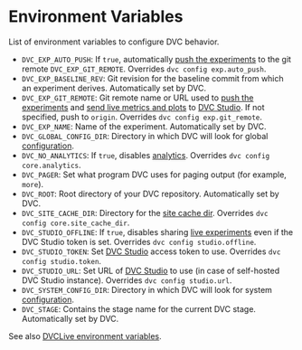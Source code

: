 # Environment Variables

List of environment variables to configure DVC behavior.

- `DVC_EXP_AUTO_PUSH`: If `true`, automatically [push the experiments] to the
  git remote `DVC_EXP_GIT_REMOTE`. Overrides `dvc config exp.auto_push`.
- `DVC_EXP_BASELINE_REV`: Git revision for the baseline commit from which an
  <abbr>experiment</abbr> derives. Automatically set by DVC.
- `DVC_EXP_GIT_REMOTE`: Git remote name or URL used to [push the experiments]
  and [send live metrics and plots] to [DVC Studio]. If not specified, push to `origin`.
  Overrides `dvc config exp.git_remote`.
- `DVC_EXP_NAME`: Name of the <abbr>experiment</abbr>. Automatically set by DVC.
- `DVC_GLOBAL_CONFIG_DIR`: Directory in which DVC will look for global
  [configuration](/doc/user-guide/project-structure/configuration).
- `DVC_NO_ANALYTICS`: If `true`, disables
  [analytics](/doc/user-guide/analytics). Overrides `dvc config core.analytics`.
- `DVC_PAGER`: Set what program DVC uses for paging output (for example,
  `more`).
- `DVC_ROOT`: Root directory of your <abbr>DVC repository</abbr>. Automatically
  set by DVC.
- `DVC_SITE_CACHE_DIR`: Directory for the
  [site cache dir](/doc/user-guide/project-structure/internal-files#site-cache-dir).
  Overrides `dvc config core.site_cache_dir`.
- `DVC_STUDIO_OFFLINE`: If `true`, disables sharing
  [live experiments](/doc/studio/user-guide/experiments/live-metrics-and-plots)
  even if the DVC Studio token is set. Overrides `dvc config studio.offline`.
- `DVC_STUDIO_TOKEN`: Set [DVC Studio] access token to use. Overrides `dvc config studio.token`.
- `DVC_STUDIO_URL`: Set URL of [DVC Studio] to use (in case of self-hosted DVC Studio
  instance). Overrides `dvc config studio.url`.
- `DVC_SYSTEM_CONFIG_DIR`: Directory in which DVC will look for system
  [configuration](/doc/user-guide/project-structure/configuration).
- `DVC_STAGE`: Contains the stage name for the current DVC stage. Automatically
  set by DVC.

See also [DVCLive environment variables](/doc/dvclive/env).

[push the experiments]:
  /doc/user-guide/experiment-management/sharing-experiments#push-experiments
[send live metrics and plots]:
  /doc/studio/user-guide/experiments/live-metrics-and-plots
[dvc studio]: https://studio.iterative.ai
